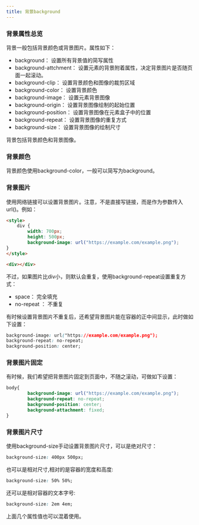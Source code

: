 ```yaml
---
title: 背景background
---
```



### 背景属性总览

背景一般包括背景颜色或背景图片。属性如下：
- background： 设置所有背景值的简写属性
- background-attchment： 设置元素的背景附着属性，决定背景图片是否随页面一起滚动。
- background-clip： 设置背景颜色和图像的裁剪区域
- background-color： 设置背景颜色
- background-image： 设置元素背景图像
- background-origin： 设置背景图像绘制的起始位置
- background-position： 设置背景图像在元素盒子中的位置
- background-repeat： 设置背景图像的重复方式
- background-size： 设置背景图像的绘制尺寸

背景包括背景颜色和背景图像。

### 背景颜色

背景颜色使用background-color，一般可以简写为background。

### 背景图片

使用网络链接可以设置背景图片。注意，不是直接写链接，而是作为参数传入url()。例如：

```html
<style>
    div {
        width: 700px;
        height: 500px;
        background-image: url("https://example.com/example.png");
}
</style>

<div></div>
```

不过，如果图片比div小，则默认会重复，使用background-repeat设置重复方式：

- space： 完全填充
- no-repeat ： 不重复

有时候设置背景图片不重复后，还希望背景图片能在容器的正中间显示，此时做如下设置：

```css
background-image: url("https://example.com/example.png");
background-repeat: no-repeat;
background-position: center;
```

### 背景图片固定

有时候，我们希望把背景图片固定到页面中，不随之滚动，可做如下设置：

```css
body{
        background-image: url("https://example.com/example.png");
        background-repeat: no-repeat;
        background-position: center;
        background-attachment: fixed;
}
```

### 背景图片尺寸

使用background-size手动设置背景图片尺寸，可以是绝对尺寸：

```css
background-size: 400px 500px;
```

也可以是相对尺寸,相对的是容器的宽度和高度:

```css
background-size: 50% 50%;
```

还可以是相对容器的文本字号:

```css
background-size: 2em 4em;
```

上面几个属性值也可以混着使用。
